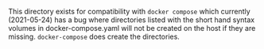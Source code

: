 This directory exists for compatibility with `docker compose` which currently (2021-05-24) has a bug where directories listed with the short hand syntax volumes in docker-compose.yaml will not be created on the host if they are missing. `docker-compose` does create the directories.

